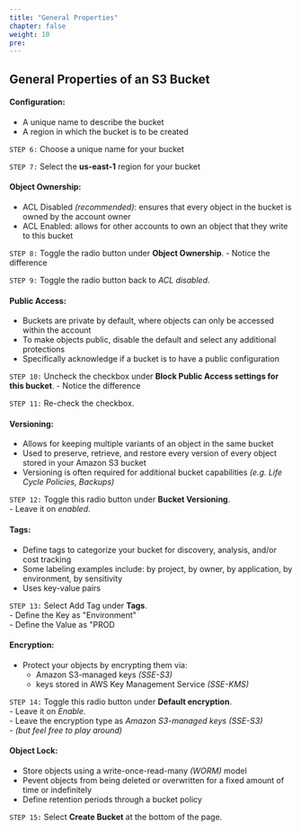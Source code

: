 ```yaml
---
title: "General Properties"
chapter: false
weight: 10
pre:
---
```


## General Properties of an S3 Bucket

#### Configuration:
- A unique name to describe the bucket
- A region in which the bucket is to be created

`STEP 6:`  Choose a unique name for your bucket

`STEP 7:`  Select the **us-east-1** region for your bucket

#### Object Ownership:
- ACL Disabled *(recommended)*:  ensures that every object in the bucket is owned by the account owner
- ACL Enabled:  allows for other accounts to own an object that they write to this bucket

`STEP 8:`  Toggle the radio button under **Object Ownership**.
    - Notice the difference

`STEP 9:`  Toggle the radio button back to *ACL disabled*.

#### Public Access:
- Buckets are private by default, where objects can only be accessed within the account
- To make objects public, disable the default and select any additional protections
- Specifically acknowledge if a bucket is to have a public configuration

`STEP 10:`  Uncheck the checkbox under **Block Public Access settings for this bucket**.
    - Notice the difference

`STEP 11:`  Re-check the checkbox.

#### Versioning:
- Allows for keeping multiple variants of an object in the same bucket
- Used to preserve, retrieve, and restore every version of every object stored in your Amazon S3 bucket
- Versioning is often required for additional bucket capabilities *(e.g. Life Cycle Policies, Backups)*

`STEP 12:`  Toggle this radio button under **Bucket Versioning**.  
    - Leave it on *enabled*.

#### Tags:
- Define tags to categorize your bucket for discovery, analysis, and/or cost tracking
- Some labeling examples include:  by project, by owner, by application, by environment, by sensitivity
- Uses key-value pairs

`STEP 13:`  Select Add Tag under **Tags**.  
    - Define the Key as "Environment"  
    - Define the Value as "PROD

#### Encryption:
- Protect your objects by encrypting them via:
    - Amazon S3-managed keys *(SSE-S3)*
    - keys stored in AWS Key Management Service *(SSE-KMS)*

`STEP 14:`  Toggle this radio button under **Default encryption**.  
    - Leave it on *Enable*.  
    - Leave the encryption type as *Amazon S3-managed keys (SSE-S3)*  
        - *(but feel free to play around)*

#### Object Lock:
- Store objects using a write-once-read-many *(WORM)* model
- Pevent objects from being deleted or overwritten for a fixed amount of time or indefinitely
- Define retention periods through a bucket policy

`STEP 15:`  Select **Create Bucket** at the bottom of the page.
